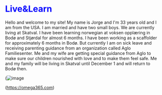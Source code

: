 
<h1 style="color:blue;">Live&Learn</h1>

Hello and welcome to my site! My name is Jorge and I'm 33 years old and I am from the USA. I am married and have two small boys. We are currently living at Skatval. I have been learning norwegian at voksen opplæring in Bodø and Stjørdal for almost 6 months. I have been working as a scaffolder for approximately 6 months in Bodø. But currently I am on sick leave and receiving parenting guidance from an organization called Aglo Familiesenter. Me and my wife are getting special guidance from Aglo to make sure our children nourished with love and to make them feel safe.  Me and my family will be living in Skatval until December 1 and will return to Bodø then. 


(![image](https://github.com/CosPLearner/masseEpler/assets/145129324/84a8297d-6189-4e27-95e4-bd732fcb6043)

(https://omega365.com)

